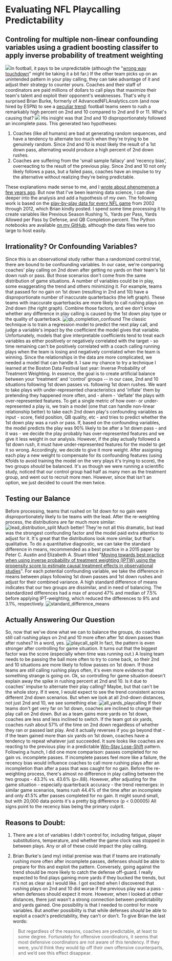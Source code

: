# Evaluating NFL Playcalling Predictability 

## Controling for multiple non-linear confounding variables using a gradient boosting classifer to apply inverse probability of treatment weighting

![](data/Bill_Belichik.jpeg)In football, it pays to be unpredictable (although the "[wrong way touchdown](https://www.youtube.com/watch?v=l1UZy7SSdDI)" might be taking it a bit far.) If the other team picks up on an unintended pattern in your play calling, they can take advantage of it and adjust their strategy to counter yours. Coaches and their staff of coordinators are paid millions of dollars to call plays that maximize their team's talent and exploit their opponent's weaknesses. That's why it surprised Brian Burke, formerly of AdvancedNFLAnalytics.com (and now hired by ESPN) to see a [peculiar trend](http://archive.advancedfootballanalytics.com/2008/09/predictability-on-2nd-and-10.html): football teams seem to rush a remarkably high percent on 2nd and 10 compared to 2nd and 9 or 11. What's causing that? ![](data/spike_in_rush_percent.png) His insight was that 2nd and 10 disproportionately followed an incomplete pass. This generated two hypotheses:

1.  Coaches (like all humans) are bad at generating random sequences, and have a tendency to alternate too much when they're trying to be genuinely random. Since 2nd and 10 is most likely the result of a 1st down pass, alternating would produce a high percent of 2nd down rushes.
2.  Coaches are suffering from the 'small sample fallacy' and 'recency bias', overreacting to the result of the previous play. Since 2nd and 10 not only likely follows a pass, but a failed pass, coaches have an impulse to try the alternative without realizing they're being predictable.

These explanations made sense to me, and I [wrote about phenomenon a few years ago](https://measureofdoubt.com/2011/06/15/game-theory-and-football-how-irrationality-affects-play-calling/). But now that I've been learning data science, I can dive deeper into the analysis and add a hypothesis of my own. The following work is based on the [play-by-play data for every NFL game](http://archive.advancedfootballanalytics.com/2010/04/play-by-play-data.html) from 2002 through 2012, which Brian kindly posted. I spend some time processing it to create variables like Previous Season Rushing %, Yards per Pass, Yards Allowed per Pass by Defense, and QB Completion percent. The Python notebooks are available [on my GitHub](https://github.com/JesseGalef/portfolio/tree/master/NFL_Irrationality/), although the data files were too large to host easily.

## Irrationality? Or Confounding Variables?

Since this is an observational study rather than a randomized control trial, there are bound to be confounding variables. In our case, we're comparing coaches' play calling on 2nd down after getting no yards on their team's 1st down rush or pass. But those scenarios don't come from the same distribution of game situations. A number of variables could be in play, some exaggerating the trend and others minimizing it. For example, teams that passed for no gain on 1st down (resulting in 2nd and 10) have a disproportionate number of inaccurate quarterbacks (the left graph). These teams with inaccurate quarterbacks are more likely to call rushing plays on 2nd down (the right graph). Combine those factors, and we don't know whether any difference in play calling is caused by the 1st down play type or the quality of quarterback. ![qb_completion_confound](data/QB_completion_confound.png) The classic technique is to train a regression model to predict the next play call, and judge a variable's impact by the coefficient the model gives that variable. Unfortunately, models that give interpretable coefficients tend to treat each variables as either positively or negatively correlated with the target - so time remaining can't be positively correlated with a coach calling running plays when the team is losing and negatively correlated when the team is winning. Since the relationships in the data are more complicated, we needed a model that can handle it. I saw my chance to try a technique I learned at the Boston Data Festival last year: Inverse Probability of Treatment Weighting. In essence, the goal is to create artificial balance between your 'treatment' and 'control' groups -- in our case, 2nd and 10 situations following 1st down passes vs. following 1st down rushes. We want to take plays with under-represented characteristics and 'inflate' them by pretending they happened more often, and - ahem - 'deflate' the plays with over-represented features. To get a single metric of how over- or under-represented a play is, we train a model (one that can handle non-linear relationship better) to take each 2nd down play's confounding variables as input - score, field position, QB quality, etc - and tries to predict whether the 1st down play was a rush or pass. If, based on the confounding variables, the model predicts the play was 90% likely to be after a 1st down pass - and it was - we decide the play probably has over-represented features and we give it less weight in our analysis. However, if the play actually followed a 1st down rush, it must have under-represented features for the model to get it so wrong. Accordingly, we decide to give it more weight. After assigning each play a new weight to compensate for its confounding features (using Kfolds to avoid training the model on the very plays it's trying to score), the two groups *should* be balanced. It's as though we were running a scientific study, noticed that our control group had half as many men as the treatment group, and went out to recruit more men. However, since that isn't an option, we just decided to count the men twice.

## Testing our Balance

Before processing, teams that rushed on 1st down for no gain were disproportionately likely to be teams with the lead. After the re-weighting process, the distributions are far much more similar: ![lead_distribution_split](data/Lead_distribution_split.png) Much better! They're not all this dramatic, but lead was the strongest confounding factor and the model paid extra attention to adjust for it. It's great that the distributions look more similar, but that's qualitative. To do a quantitative diagnostic, we can take the standard difference in means, recommended as a best practice in a 2015 paper by Peter C. Austin and Elizabeth A. Stuart titled "[Moving towards best practice when using inverse probability of treatment weighting (IPTW) using the propensity score to estimate causal treatment effects in observational studies](http://onlinelibrary.wiley.com/doi/10.1002/sim.6607/full)". For each potential confounding variable, we take the difference in means between plays following 1st down passes and 1st down rushes and adjust for their combined variance. A high standard difference of means indicates that our two groups are dissimilar, and in need of balancing. The standardized differences had a max of around 47% and median of 7.5% before applying IPT-weighting, which reduced the differences to 9% and 3.1%, respectively. ![standard_difference_means](data/Standard_Difference_Means.png)

## Actually Answering Our Question

So, now that we've done what we can to balance the groups, do coaches still call rushing plays on 2nd and 10 more often after 1st down passes than after rushes? In a word, yes. ![playcall_split](data/Playcall_Split.png) In fact, the pattern is even stronger after controlling for game situation. It turns out that the biggest factor was the score (especially when time was running out.) A losing team needs to be passing the ball more often to try to come back, so their 2nd and 10 situations are more likely to follow passes on 1st down. If those teams are *still* calling rushing plays often, it's even more evidence that something strange is going on. Ok, so controlling for game situation doesn't explain away the spike in rushing percent at 2nd and 10\. Is it due to coaches' impulse to alternate their play calling? Maybe, but that can't be the whole story. If it were, I would expect to see the trend consistent across different 2nd down scenarios. But when we look at all 2nd-down distances, not just 2nd and 10, we see something else: ![all_yards_playcalling](data/all_yards_playcalling.png) If their teams don't get very far on 1st down, coaches are inclined to change their play call on 2nd down. But as a team gains more yards on 1st down, coaches are less and less inclined to switch. If the team got six yards, coaches rush about 57% of the time on 2nd down regardless of whether they ran or passed last play. And it actually reverses if you go beyond that - if the team gained more than six yards on 1st down, coaches have a tendency to repeat whatever just succeeded. It sure looks like coaches are reacting to the previous play in a predictable [Win-Stay Lose-Shift](https://en.wikipedia.org/wiki/Win%E2%80%93stay,_lose%E2%80%93switch) pattern. Following a hunch, I did one more comparison: passes completed for no gain vs. incomplete passes. If incomplete passes feel more like a failure, the recency bias would influence coaches to call more rushing plays after an incompletion than after a pass that was caught for no gain. Before the re-weighting process, there's almost no difference in play calling between the two groups - 43.3% vs. 43.6% (p=.88). However, after adjusting for the game situation - especially quarterback accuracy - the trend reemerges: in similar game scenarios, teams rush 44.4% of the time after an incomplete and only 41.5% after passes completed for no gain. It might sound small, but with 20,000 data points it's a pretty big difference (p < 0.00005) All signs point to the recency bias being the primary culprit.

## Reasons to Doubt:

1) There are a lot of variables I didn't control for, including fatigue, player substitutions, temperature, and whether the game clock was stopped in between plays. Any or all of these could impact the play calling. 

2) Brian Burke's (and my) initial premise was that if teams are irrationally rushing more often after incomplete passes, defenses should be able to prepare for this and exploit the pattern. Conversely, going against the trend should be more likely to catch the defense off-guard. I really expected to find plays gaining more yards if they bucked the trends, but it's not as clear as I would like. I got excited when I discovered that rushing plays on 2nd and 10 did worse if the previous play was a pass - when defenses should expect it more. However, when I looked at other distances, there just wasn't a strong connection between predictability and yards gained. One possibility is that I needed to control for more variables. But another possibility is that while defenses *should* be able to exploit a coach's predictability, they can't or don't. To give Brian the last words:

> But regardless of the reasons, coaches are predictable, at least to some degree. Fortunately for offensive coordinators, it seems that most defensive coordinators are not aware of this tendency. If they were, you’d think they would tip off their own offensive counterparts, and we’d see this effect disappear.